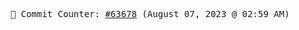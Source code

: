 <p align="center">
    <samp>
        📮 Commit Counter: <a href="https://github.com/Javascript-void0/Javascript-void0/commits/main">#63678</a> (August 07, 2023 @ 02:59 AM)
    </samp>
</p>